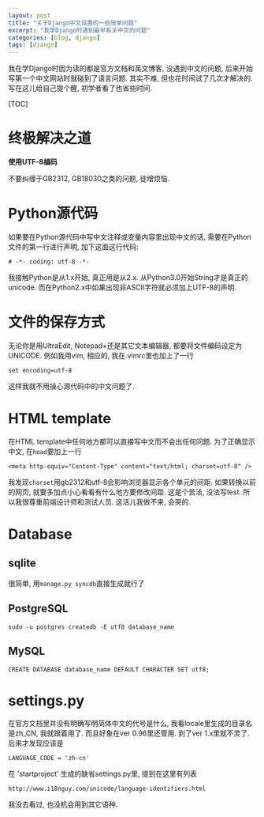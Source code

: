 ```yaml
---
layout: post
title: "关于Django中文设置的一些简单问题"
excerpt: "我学Django时遇到最早有关中文的问题"
categories: [blog, django]
tags: [django]
---
```


我在学Django时因为读的都是官方文档和英文博客, 没遇到中文的问题, 后来开始写第一个中文网站时就碰到了语言问题. 
其实不难, 但也花时间试了几次才解决的. 写在这儿给自己提个醒, 初学者看了也省些时间.

[TOC]

终极解决之道
================
**使用UTF-8编码**

不要纠缠于GB2312, GB18030之类的问题, 徒增烦恼.

Python源代码
================
如果要在Python源代码中写中文注释或变量内容里出现中文的话, 需要在Python文件的第一行进行声明, 加下这面这行代码:

    # -*- coding: utf-8 -*-

我接触Python是从1.x开始, 真正用是从2.x. 从Python3.0开始String才是真正的unicode. 
而在Python2.x中如果出现非ASCII字符就必须加上UTF-8的声明. 

文件的保存方式
================
无论你是用UltraEdit, Notepad+还是其它文本编辑器, 都要将文件编码设定为UNICODE. 
例如我用vim, 相应的, 我在.vimrc里也加上了一行

    set encoding=utf-8

这样我就不用操心源代码中的中文问题了. 

HTML template
==================
在HTML template中任何地方都可以直接写中文而不会出任何问题. 为了正确显示中文, 
在`head`要加上一行

    <meta http-equiv="Content-Type" content="text/html; charset=utf-8" />

我发现`charset`用gb2312和utf-8会影响浏览器显示各个单元的间距. 
如果转换以前的网页, 就要多加点小心看看有什么地方要修改间距. 
这是个苦活, 没法写test. 所以我很尊重前端设计师和测试人员. 这活儿我做不来, 会哭的.

Database
================
sqlite
------------
很简单, 用`manage.py syncdb`直接生成就行了

PostgreSQL
------------
`sudo -u postgres createdb -E utf8 database_name `

MySQL
------------
`CREATE DATABASE database_name DEFAULT CHARACTER SET utf8;`

settings.py
==============
在官方文档里并没有明确写明简体中文的代号是什么, 我看locale里生成的目录名是zh_CN, 我就跟着用了. 而且好象在ver 0.96里还管用. 到了ver 1.x里就不灵了. 后来才发现应该是

    LANGUAGE_CODE = 'zh-cn'

在 'startproject' 生成的缺省settings.py里, 提到在这里有列表

    http://www.i18nguy.com/unicode/language-identifiers.html

我没去看过, 也没机会用到其它语种.
